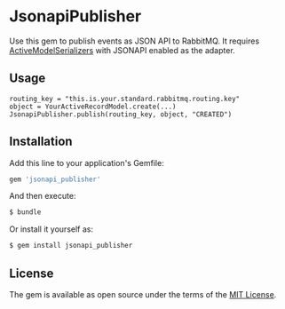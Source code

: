 # JsonapiPublisher
Use this gem to publish events as JSON API to RabbitMQ. It requires [ActiveModelSerializers](https://github.com/rails-api/active_model_serializers) with JSONAPI enabled as the adapter.

## Usage

```
routing_key = "this.is.your.standard.rabbitmq.routing.key"
object = YourActiveRecordModel.create(...)
JsonapiPublisher.publish(routing_key, object, "CREATED")
```

## Installation
Add this line to your application's Gemfile:

```ruby
gem 'jsonapi_publisher'
```

And then execute:
```bash
$ bundle
```

Or install it yourself as:
```bash
$ gem install jsonapi_publisher
```

## License
The gem is available as open source under the terms of the [MIT License](http://opensource.org/licenses/MIT).
